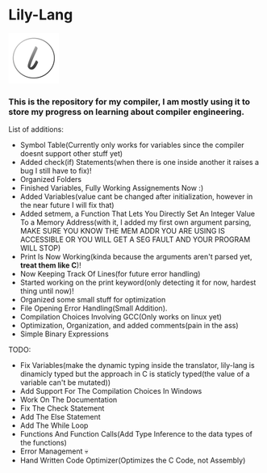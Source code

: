<h1>Lily-Lang</h1>
<img src="pic.png" width="100" height="100">
<h3>This is the repository for my compiler, I am mostly using it to store my progress on learning about compiler engineering.</h3>

List of additions:
  - Symbol Table(Currently only works for variables since the compiler doesnt support other stuff yet)
  - Added check(if) Statements(when there is one inside another it raises a bug I still have to fix)!
  - Organized Folders
  - Finished Variables, Fully Working Assignements Now :)
  - Added Variables(value cant be changed after initialization, however in the near future I will fix that)
  - Added setmem, a Function That Lets You Directly Set An Integer Value To a Memory Address(with it, I added my first own argument parsing, MAKE SURE YOU KNOW THE MEM ADDR YOU ARE USING IS ACCESSIBLE OR YOU WILL GET A SEG FAULT AND YOUR PROGRAM WILL STOP)
  - Print Is Now Working(kinda because the arguments aren't parsed yet, **treat them like C**)!
  - Now Keeping Track Of Lines(for future error handling)
  - Started working on the print keyword(only detecting it for now, hardest thing until now)!
  - Organized some small stuff for optimization
  - File Opening Error Handling(Small Addition).
  - Compilation Choices Involving GCC(Only works on linux yet)
  - Optimization, Organization, and added comments(pain in the ass)
  - Simple Binary Expressions

TODO:
  - Fix Variables(make the dynamic typing inside the translator, lily-lang is dinamicly typed but the approach in C is staticly typed(the value of a variable can't be mutated))
  - Add Support For The Compilation Choices In Windows
  - Work On The Documentation
  - Fix The Check Statement
  - Add The Else Statement
  - Add The While Loop
  - Functions And Function Calls(Add Type Inference to the data types of the functions)
  - Error Management 💀
  - Hand Written Code Optimizer(Optimizes the C Code, not Assembly)
